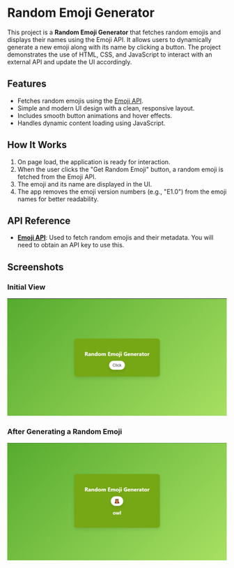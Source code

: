 # Random Emoji Generator

This project is a **Random Emoji Generator** that fetches random emojis and displays their names using the Emoji API. It allows users to dynamically generate a new emoji along with its name by clicking a button. The project demonstrates the use of HTML, CSS, and JavaScript to interact with an external API and update the UI accordingly.

## Features

- Fetches random emojis using the [Emoji API](https://emoji-api.com/).
- Simple and modern UI design with a clean, responsive layout.
- Includes smooth button animations and hover effects.
- Handles dynamic content loading using JavaScript.

## How It Works

1. On page load, the application is ready for interaction.
2. When the user clicks the "Get Random Emoji" button, a random emoji is fetched from the Emoji API.
3. The emoji and its name are displayed in the UI.
4. The app removes the emoji version numbers (e.g., "E1.0") from the emoji names for better readability.

## API Reference

- **[Emoji API](https://emoji-api.com/)**: Used to fetch random emojis and their metadata. You will need to obtain an API key to use this.

## Screenshots

### Initial View

![Initial View](./initial-view.png)

### After Generating a Random Emoji

![Random Emoji](./random-emoji.png)
